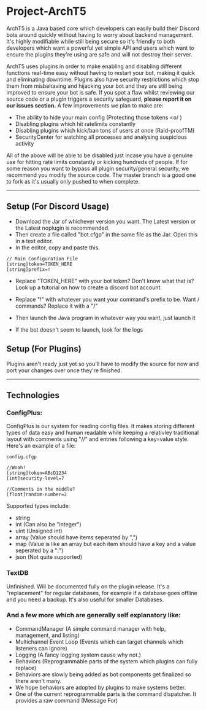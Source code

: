 # Project-ArchT5

ArchT5 is a Java based core which developers can easily build their Discord bots around quickly without having to worry about backend management. It's highly modifiable while still being secure so it's friendly to both developers which want a powerful yet simple API and users which want to ensure the plugins they're using are safe and will not destroy their server.

ArchT5 uses plugins in order to make enabling and disabling different functions real-time easy without having to restart your bot, making it quick and eliminating downtime. Plugins also have security restrictions which stop them from misbehaving and hijacking your bot and they are still being improved to ensure your bot is safe. If you spot a flaw whilst reviewing our source code or a plugin triggers a security safeguard, **please report it on our issues section.** A few improvements we plan to make are:

- The ability to hide your main config (Protecting those tokens <o/ )
- Disabling plugins which hit ratelimits constantly
- Disabling plugins which kick/ban tons of users at once (Raid-proofTM)
- SecurityCenter for watching all processes and analysing suspicious activity

All of the above will be able to be disabled just incase you have a genuine use for hitting rate limits constantly or kicking hundreds of people. If for some reason you want to bypass all plugin security/general security, we recommend you modify the source code. The master branch is a good one to fork as it's usually only pushed to when complete.

---



## Setup (For Discord Usage)

 - Download the Jar of whichever version you want. The Latest version or the Latest noplugin is recommended. 
 - Then create a file called "bot.cfgp" in the same file as the Jar. Open this in a text editor.
  - In the editor, copy and paste this.

```
// Main Configuration File
[string]token=TOKEN_HERE
[string]prefix=!
```

  - Replace "TOKEN_HERE" with your bot token? Don't know what that is? Look up a tutorial on how to create a discord bot account.
  - Replace "!" with whatever you want your command's prefix to be. Want / commands? Replace it with a "/" 
 - Then launch the Java program in whatever way you want, just launch it

 - If the bot doesn't seem to launch, look for the logs

## Setup (For Plugins)

Plugins aren't ready just yet so you'll have to modify the source for now and port your changes over once they're finished.

---



## Technologies

### ConfigPlus:
ConfigPlus is our system for reading config files. It makes storing different types of data easy and human readable while keeping a relativley traditional layout with comments using "//" and entries following a key=value style. Here's an example of a file:

```
config.cfgp

//Woah!
[string]token=ABcD1234
[int]security-level=7

//Comments in the middle?
[float]random-number=2
```

Supported types include:
 - string
 - int (Can also be "integer")
 - uint (Unsigned int)
 - array (Value should have items seperated by ",")
 - map (Value is like an array but each item should have a key and a value seperated by a ":")
 - json (Not quite supported)

### TextDB
Unfinished. Will be documented fully on the plugin release. It's a "replacement" for regular databases, for example if a database goes offline and you need a backup. It's also useful for smaller Databases.


### And a few more which are generally self explanatory like:
 - CommandManager (A simple command manager with help, management, and listing)
 - Multichannel Event Loop (Events which can target channels which listeners can ignore)
 - Logging (A fancy logging system cause why not.)
 - Behaviors (Reprogrammable parts of the system which plugins can fully replace)
  - Behaviors are slowly being added as bot components get finalized so there aren't many.
  - We hope behaviors are adopted by plugins to make systems better.
  - One of the current reprogrammable parts is the command dispatcher. It provides a raw command (Message For)
